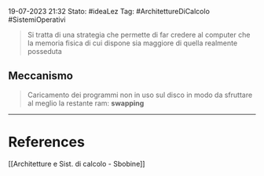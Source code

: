19-07-2023 21:32
Stato: #ideaLez 
Tag: #ArchitettureDiCalcolo #SistemiOperativi

> Si tratta di una strategia che permette di far credere al computer che la memoria fisica di cui dispone sia maggiore di quella realmente posseduta

## Meccanismo
> Caricamento dei programmi non in uso sul disco in modo da sfruttare al meglio la restante ram: **swapping**







---
# References 
[[Architetture e Sist. di calcolo - Sbobine]]
